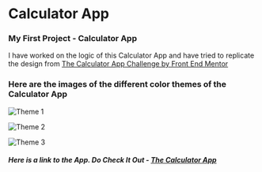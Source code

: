 # Calculator App
### **My First Project** - Calculator App

I have worked on the logic of this Calculator App and have tried to replicate the design from [The Calculator App Challenge by Front End Mentor](https://www.frontendmentor.io/challenges/calculator-app-9lteq5N29) 

### Here are the images of the different color themes of the Calculator App

![Theme 1](https://user-images.githubusercontent.com/114345816/192156917-e12a87a2-7e5d-4b32-a59f-ab9e12805043.png)

![Theme 2](https://user-images.githubusercontent.com/114345816/192156996-fb4ba22d-3147-4459-a578-e40d3dfdc1dc.png)

![Theme 3](https://user-images.githubusercontent.com/114345816/192157020-814cff55-d685-4276-b38d-dda3f7a8eaa1.png)

##### Here is a link to the App. Do Check It Out - [The Calculator App](https://t.co/W35H4jpLPS)
